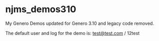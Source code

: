 # njms_demos310
My Genero Demos updated for Genero 3.10 and legacy code removed.

The default user and log for the demo is:
test@test.com / 12test
